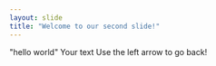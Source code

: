 ```yaml
---
layout: slide
title: "Welcome to our second slide!"
---
```


"hello world"
Your text
Use the left arrow to go back!
